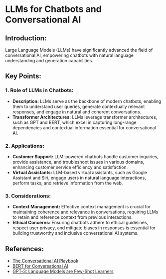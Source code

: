 # LLMs for Chatbots and Conversational AI

## Introduction:
Large Language Models (LLMs) have significantly advanced the field of conversational AI, empowering chatbots with natural language understanding and generation capabilities. 
## Key Points:

### 1. Role of LLMs in Chatbots:
- **Description:** LLMs serve as the backbone of modern chatbots, enabling them to understand user queries, generate contextually relevant responses, and engage in natural and coherent conversations.
- **Transformer Architectures:** LLMs leverage transformer architectures, such as GPT and BERT, which excel in capturing long-range dependencies and contextual information essential for conversational AI.

### 2. Applications:
- **Customer Support:** LLM-powered chatbots handle customer inquiries, provide assistance, and troubleshoot issues in various domains, enhancing customer service efficiency and satisfaction.
- **Virtual Assistants:** LLM-based virtual assistants, such as Google Assistant and Siri, engage users in natural language interactions, perform tasks, and retrieve information from the web.

### 3. Considerations:
- **Context Management:** Effective context management is crucial for maintaining coherence and relevance in conversations, requiring LLMs to retain and reference context from previous interactions.
- **Ethical Concerns:** Ensuring chatbots adhere to ethical guidelines, respect user privacy, and mitigate biases in responses is essential for building trustworthy and inclusive conversational AI systems.

## References:
- [The Conversational AI Playbook](https://arxiv.org/abs/2001.12229)
- [BERT for Conversational AI](https://arxiv.org/abs/1907.05774)
- [GPT-3: Language Models are Few-Shot Learners](https://arxiv.org/abs/2005.14165)
